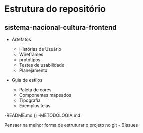 # Estrutura do repositório

## sistema-nacional-cultura-frontend 

- Artefatos
  - Histórias de Usuário
  - Wireframes
  - protótipos
  - Testes de usabilidade
  - Planejamento 

- Guia de estilos
  - Paleta de cores
  - Componentes mapeados
  - Tipografia
  - Exemplos telas

-README.md ()
-METODOLOGIA.md

Pensaer na melhor forma de estruturar o projeto no git - ()Issues
